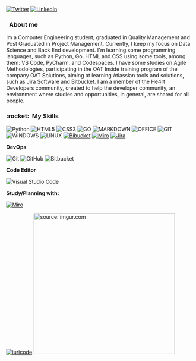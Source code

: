 [![Twitter](https://img.shields.io/badge/Twitter-1DA1F2?style=for-the-badge&logo=twitter&logoColor=white)](https://twitter.com/LucasBarcat)
[![LinkedIn](https://img.shields.io/badge/LinkedIn-0077B5?style=for-the-badge&logo=linkedin&logoColor=white)](https://www.linkedin.com/in/lucas-barcat/)

<h3> &nbsp; About me </h3>

 Im a Computer Engineering student, graduated in Quality Management and Post Graduated in Project Management. Currently, I keep my focus on Data Science and Back End development. I'm learning some programming languages, such as Python, Go, HTML and CSS using some tools, among them: VS Code, PyCharm, and Codespaces. I have some studies on Agile Methodologies, participating in the OAT Inside training program of the company OAT Solutions, aiming at learning Atlassian tools and solutions, such as Jira Software and Bitbucket. I am a member of the He4rt Developers community, created to help the developer community, an environment where studies and opportunities, in general, are shared for all people.


<h3> :rocket: &nbsp;My Skills </h3>

![Python](https://img.shields.io/badge/Python-3776AB?style=for-the-badge&logo=python&logoColor=white)
![HTML5](https://img.shields.io/badge/HTML5-E34F26?style=for-the-badge&logo=html5&logoColor=white)
![CSS3](https://img.shields.io/badge/CSS3-1572B6?style=for-the-badge&logo=css3&logoColor=white)
![GO](https://img.shields.io/badge/Go-00ADD8?style=for-the-badge&logo=go&logoColor=white)
![MARKDOWN](https://img.shields.io/badge/Markdown-000000?style=for-the-badge&logo=markdown&logoColor=white)
![OFFICE](https://img.shields.io/badge/Microsoft_Office-D83B01?style=for-the-badge&logo=microsoft-office&logoColor=white)
![GIT](https://img.shields.io/badge/Git-E34F26?style=for-the-badge&logo=git&logoColor=white)
![WINDOWS](https://img.shields.io/badge/Windows-017AD7?style=for-the-badge&logo=windows&logoColor=white)
![LINUX](https://img.shields.io/badge/Linux-E34F26?style=for-the-badge&logo=linux&logoColor=black)
[![Bibucket](https://img.shields.io/badge/Bitbucket-330F63?style=for-the-badge&logo=bitbucket&logoColor=white)](https://bitbucket.org/product)
[![Miro](https://img.shields.io/badge/Miro-F7C922?style=for-the-badge&logo=Miro&logoColor=050036)](https://bitbucket.org/product)
[![Jira](https://img.shields.io/badge/Jira-0052CC?style=for-the-badge&logo=Jira&logoColor=white)](https://bitbucket.org/product)

**DevOps**

  ![Git](https://img.shields.io/badge/-Git-333333?style=flat&logo=git)
  ![GitHub](https://img.shields.io/badge/-GitHub-333333?style=flat&logo=github)
  ![Bitbucket](https://img.shields.io/badge/-Bitbucket-333333?style=flat&logo=bitbucket)

**Code Editor**

  ![Visual Studio Code](https://img.shields.io/badge/-Visual%20Studio%20Code-333333?style=flat&logo=visual-studio-code&logoColor=007ACC)

**Study/Planning with:**

[![Miro](https://img.shields.io/badge/Notion-000000?style=for-the-badge&logo=notion&logoColor=white)](https://bitbucket.org/product)

[![iuricode](https://github-readme-stats.vercel.app/api/top-langs/?username=lbarcat&hide=html&layout=compact=true&theme=dark)](https://github.com/lbarcat/github-readme-stats) <img src="https://cdn.dribbble.com/users/1271325/screenshots/14874367/media/2b7861673ec2da8f6d05084bd50e0156.gif" title="source: imgur.com" width="380" talign="center"/></a>